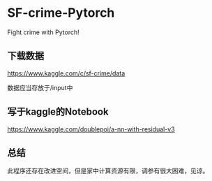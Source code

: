 # SF-crime-Pytorch

Fight crime with Pytorch!

## 下载数据

https://www.kaggle.com/c/sf-crime/data

数据应当存放于/input中

## 写于kaggle的Notebook

https://www.kaggle.com/doublepoi/a-nn-with-residual-v3

## 总结

此程序还存在改进空间，但是家中计算资源有限，调参有很大困难，见谅。